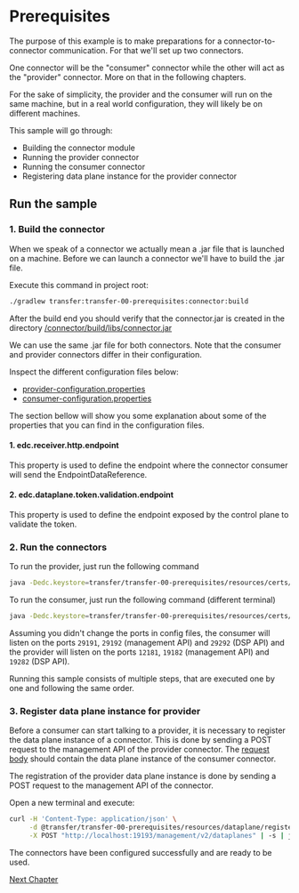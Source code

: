 # Prerequisites

The purpose of this example is to make preparations for a connector-to-connector communication.
For that we'll set up two connectors.

One connector will be the "consumer" connector while the other will act as the
"provider" connector. More on that in the following chapters.

For the sake of simplicity, the provider and the consumer
will run on the same machine, but in a real world configuration, they will likely be on different
machines.

This sample will go through:

* Building the connector module
* Running the provider connector
* Running the consumer connector
* Registering data plane instance for the provider connector

## Run the sample

### 1. Build the connector

When we speak of a connector we actually mean a .jar file that is launched on a machine.
Before we can launch a connector we'll have to build the .jar file.

Execute this command in project root:

```bash
./gradlew transfer:transfer-00-prerequisites:connector:build
```

After the build end you should verify that the connector.jar is created in the directory
[/connector/build/libs/connector.jar](connector/build/libs/connector.jar)

We can use the same .jar file for both connectors. Note that the consumer and provider connectors differ in their configuration.

Inspect the different configuration files below:

* [provider-configuration.properties](resources/configuration/provider-configuration.properties)
* [consumer-configuration.properties](resources/configuration/consumer-configuration.properties)

The section bellow will show you some explanation about some of the properties that you can find in
the configuration files.

#### 1. edc.receiver.http.endpoint

This property is used to define the endpoint where the connector consumer will send the
EndpointDataReference.

#### 2. edc.dataplane.token.validation.endpoint

This property is used to define the endpoint exposed by the control plane to validate the token.

### 2. Run the connectors

To run the provider, just run the following command

```bash
java -Dedc.keystore=transfer/transfer-00-prerequisites/resources/certs/cert.pfx -Dedc.keystore.password=123456 -Dedc.vault=transfer/transfer-00-prerequisites/resources/configuration/provider-vault.properties -Dedc.fs.config=transfer/transfer-00-prerequisites/resources/configuration/provider-configuration.properties -jar transfer/transfer-00-prerequisites/connector/build/libs/connector.jar
```

To run the consumer, just run the following command (different terminal)

```bash
java -Dedc.keystore=transfer/transfer-00-prerequisites/resources/certs/cert.pfx -Dedc.keystore.password=123456 -Dedc.vault=transfer/transfer-00-prerequisites/resources/configuration/consumer-vault.properties -Dedc.fs.config=transfer/transfer-00-prerequisites/resources/configuration/consumer-configuration.properties -jar transfer/transfer-00-prerequisites/connector/build/libs/connector.jar
```

Assuming you didn't change the ports in config files, the consumer will listen on the
ports `29191`, `29192` (management API) and `29292` (DSP API) and the provider will listen on the
ports `12181`, `19182` (management API) and `19282` (DSP API).

Running this sample consists of multiple steps, that are executed one by one and following the same
order.

### 3. Register data plane instance for provider

Before a consumer can start talking to a provider, it is necessary to register the data plane
instance of a connector. This is done by sending a POST request to the management API of the
provider connector. The [request body](resources/dataplane/register-data-plane-provider.json) should contain the data plane instance of the consumer
connector.

The registration of the provider data plane instance is done by sending a POST
request to the management API of the connector.

Open a new terminal and execute:

```bash
curl -H 'Content-Type: application/json' \
     -d @transfer/transfer-00-prerequisites/resources/dataplane/register-data-plane-provider.json \
     -X POST "http://localhost:19193/management/v2/dataplanes" | -s | jq
```

The connectors have been configured successfully and are ready to be used.

[Next Chapter](../transfer-01-negotiation/README.md)